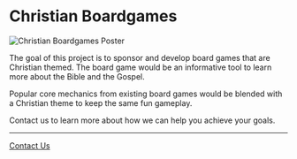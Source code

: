 # Christian Boardgames

![Christian Boardgames Poster](/assets/projects/images/christian-boardgames.webp)

The goal of this project is to sponsor and develop board games that are Christian themed. The board game would be an informative tool to learn more about the Bible and the Gospel.

Popular core mechanics from existing board games would be blended with a Christian theme to keep the same fun gameplay.



Contact us to learn more about how we can help you achieve your goals.

---

[Contact Us](/contact)

